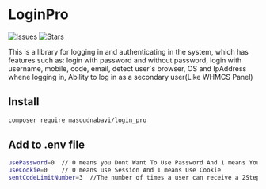 # LoginPro
[![Issues](https://img.shields.io/github/issues/masoudnabavi/login_pro?label=Issues)](https://img.shields.io/github/issues/masoudnabavi/login_pro)
[![Stars](https://img.shields.io/github/stars/masoudnabavi/login_pro)](https://img.shields.io/github/stars/masoudnabavi/login_pro)

This is a library for logging in and authenticating in the system, which has features such as: login with password and without password, login with username, mobile, code, email,  detect user`s browser, OS and IpAddress whene logging in, Ability to log in as a secondary user(Like WHMCS Panel)

## Install
```bash
composer require masoudnabavi/login_pro
```
## Add to .env file

```bash
usePassword=0  // 0 means you Dont Want To Use Password And 1 means You Want To Use Password
useCookie=0    // 0 means use Session And 1 means Use Cookie
sentCodeLimitNumber=3  //The number of times a user can receive a 2Step Code before their account is blocked
```
